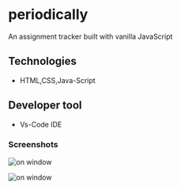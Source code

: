 # periodically
An assignment tracker built with vanilla JavaScript

## Technologies
- HTML,CSS,Java-Script

## Developer tool
- Vs-Code IDE

### Screenshots

![on window](https://www.linkpicture.com/q/Screenshot_20221113_105645.png)

![on window](https://www.linkpicture.com/q/Screenshot_20221113_105612.png)
